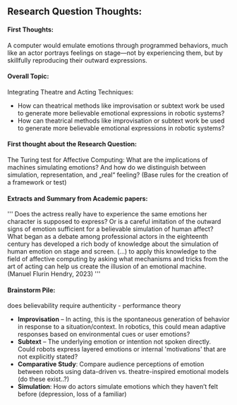 ## Research Question Thoughts:

#### First Thoughts:

A computer would emulate emotions through programmed behaviors, much like an actor portrays feelings on stage—not by experiencing them, but by skillfully reproducing their outward expressions.

#### Overall Topic:

Integrating Theatre and Acting Techniques:

- How can theatrical methods like improvisation or subtext work be used to generate more believable emotional expressions in robotic systems?
- How can theatrical methods like improvisation or subtext work be used to generate more believable emotional expressions in robotic systems?

#### First thought about the Research Question:

The Turing test for Affective Computing: What are the implications of machines simulating emotions? And how do we distinguish between simulation, representation, and „real“ feeling?
(Base rules for the creation of a framework or test)

#### Extracts and Summary from Academic papers:

''' Does the actress really have to experience the same
emotions her character is supposed to express? Or is a careful
imitation of the outward signs of emotion sufficient for
a believable simulation of human affect? What began as a
debate among professional actors in the eighteenth century has developed a rich body of knowledge about the simulation of human emotion on stage and screen. (…) to apply this knowledge
to the field of affective computing by asking what
mechanisms and tricks from the art of acting can help us
create the illusion of an emotional machine. (Manuel Flurin Hendry, 2023) '''

#### Brainstorm Pile:

does believability require authenticity - performance theory

- **Improvisation** – In acting, this is the spontaneous generation of behavior in response to a situation/context. In robotics, this could mean adaptive responses based on environmental cues or user emotions?
- **Subtext** – The underlying emotion or intention not spoken directly. Could robots express layered emotions or internal 'motivations' that are not explicitly stated?
- **Comparative Study**: Compare audience perceptions of emotion between robots using data-driven vs. theatre-inspired emotional models (do these exist..?)
- **Simulation**: How do actors simulate emotions which they haven’t felt before (depression, loss of a familiar)

